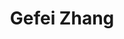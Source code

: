---
# Display name
title: Gefei Zhang

# Full Name (for SEO)
first_name: Gefei
last_name: Zhang

# Is this the primary user of the site?
superuser: false

# Role/position
role: PhD Student (2024 Summer)

# Organizations/Affiliations
organizations:
  - name: Zhejiang University of Technology
    url: ''

external_link: https://gopher943.github.io/

# Highlight the author in author lists? (true/false)
highlight_name: false

# Organizational groups that you belong to (for People widget)
#   Set this to `[]` or comment out if you are not using People widget.
user_groups:
  - Visiting Students

start_date: 052024
---